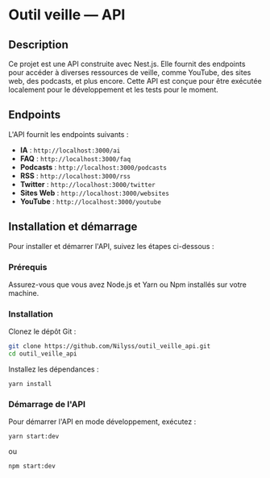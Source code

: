# Outil veille — API

## Description

Ce projet est une API construite avec Nest.js. Elle fournit des endpoints pour accéder à diverses ressources de veille, comme YouTube, des sites web, des podcasts, et plus encore. Cette API est conçue pour être exécutée localement pour le développement et les tests pour le moment.

## Endpoints

L'API fournit les endpoints suivants :

- **IA** : `http://localhost:3000/ai`
- **FAQ** : `http://localhost:3000/faq`
- **Podcasts** : `http://localhost:3000/podcasts`
- **RSS** : `http://localhost:3000/rss`
- **Twitter** : `http://localhost:3000/twitter`
- **Sites Web** : `http://localhost:3000/websites`
- **YouTube** : `http://localhost:3000/youtube`

## Installation et démarrage

Pour installer et démarrer l'API, suivez les étapes ci-dessous :

### Prérequis

Assurez-vous que vous avez Node.js et Yarn ou Npm installés sur votre machine.

### Installation

Clonez le dépôt Git :

```bash
git clone https://github.com/Nilyss/outil_veille_api.git
cd outil_veille_api
```

Installez les dépendances :

```
yarn install
```

### Démarrage de l'API

Pour démarrer l'API en mode développement, exécutez :

```
yarn start:dev
```
ou
```
npm start:dev
```
